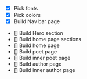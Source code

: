 - [x] Pick fonts
- [x] Pick colors
- [x] Build Nav bar page
- [] Build Hero section
- [] Build home page sections
- [] Build home page
- [] Build poet page
- [] Build inner poet page
- [] Build author page
- [] Build inner author page